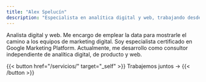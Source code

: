 ```yaml
---
title: "Alex Spelucín"
description: "Especialista en analítica digital y web, trabajando desde Lima, Perú."
---
```


Analista digital y web. Me encargo de emplear la data para mostrarle el camino a los equipos de marketing digital. Soy especialista certificado en Google Marketing Platform. Actualmente, me desarrollo como consultor independiente de analítica digital, de producto y web.

{{< button href="/servicios/" target="_self" >}}
Trabajemos juntos →
{{< /button >}}
